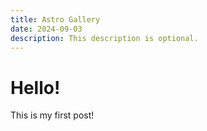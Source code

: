 ```yaml
---
title: Astro Gallery
date: 2024-09-03
description: This description is optional.
---
```

# Hello!
This is my first post!